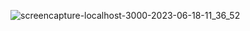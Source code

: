 

![screencapture-localhost-3000-2023-06-18-11_36_52](https://github.com/sunil9813/Alamin-Portfolio/assets/67497228/630614e8-2e6d-4e27-887d-3a0eac1ed8ca)

